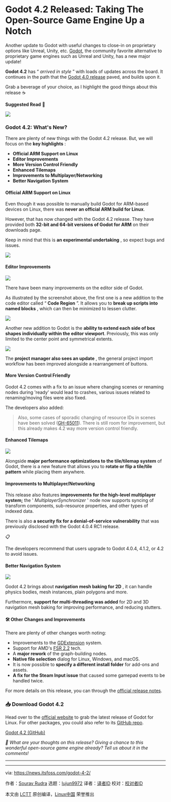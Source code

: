 [#]: subject: "Godot 4.2 Released: Taking The Open-Source Game Engine Up a Notch"
[#]: via: "https://news.itsfoss.com/godot-4-2/"
[#]: author: "Sourav Rudra https://news.itsfoss.com/author/sourav/"
[#]: collector: "lujun9972/lctt-scripts-1700446145"
[#]: translator: "geekpi"
[#]: reviewer: " "
[#]: publisher: " "
[#]: url: " "

Godot 4.2 Released: Taking The Open-Source Game Engine Up a Notch
======
Another update to Godot with useful changes to close-in on proprietary
options like Unreal, Unity, etc.
[Godot][1], the community favorite alternative to proprietary game engines such as Unreal and Unity, has a new major update!

**Godot 4.2** has “ _arrived in style_ ” with loads of updates across the board. It continues in the path that the [Godot 4.0 release][2] paved, and builds upon it.

Grab a beverage of your choice, as I highlight the good things about this release ☕

**Suggested Read** 📖

![][3]

### Godot 4.2: What's New?

There are plenty of new things with the Godot 4.2 release. But, we will focus on the **key highlights** :

  * **Official ARM Support on Linux**
  * **Editor Improvements**
  * **More Version Control Friendly**
  * **Enhanced Tilemaps**
  * **Improvements to Multiplayer/Networking**
  * **Better Navigation System**



#### Official ARM Support on Linux

Even though it was possible to manually build Godot for ARM-based devices on Linux, there was **never an official ARM build for Linux**.

However, that has now changed with the Godot 4.2 release. They have provided both **32-bit and 64-bit versions of Godot for ARM** on their downloads page.

Keep in mind that this is **an experimental undertaking** , so expect bugs and issues.

![][4]

#### Editor Improvements

![][5]

There have been many improvements on the editor side of Godot.

As illustrated by the screenshot above, the first one is a new addition to the code editor called “ **Code Region** ”. It allows you to **break up scripts into named blocks** , which can then be minimized to lessen clutter.

![][6]

Another new addition to Godot is the **ability to extend each side of box shapes individually within the editor viewport**. Previously, this was only limited to the center point and symmetrical extents.

![][7]

The **project manager also sees an update** , the general project import workflow has been improved alongside a rearrangement of buttons.

#### More Version Control Friendly

Godot 4.2 comes with a fix to an issue where changing scenes or renaming nodes during 'ready' would lead to crashes, various issues related to renaming/moving files were also fixed.

The developers also added:

> Also, some cases of sporadic changing of resource IDs in scenes have been solved ([GH-65011][8]). There is still room for improvement, but this already makes 4.2 way more version control friendly.

#### Enhanced Tilemaps

![][9]

Alongside **major performance optimizations to the tile/tilemap system** of Godot, there is a new feature that allows you to **rotate or flip a tile/tile pattern** while placing them anywhere.

#### Improvements to Multiplayer/Networking

This release also features **improvements for the high-level multiplayer system;** the ' _MultiplayerSynchronizer_ ' node now supports syncing of transform components, sub-resource properties, and other types of indexed data.

There is also **a security fix for a denial-of-service vulnerability** that was previously disclosed with the Godot 4.0.4 RC1 release.

📋

The developers recommend that users upgrade to Godot 4.0.4, 4.1.2, or 4.2 to avoid issues.

#### Better Navigation System

![][10]

Godot 4.2 brings about **navigation mesh baking for 2D** , it can handle physics bodies, mesh instances, plain polygons and more.

Furthermore, **support for multi-threading was added** for 2D and 3D navigation mesh baking for improving performance, and reducing stutters.

#### 🛠️ Other Changes and Improvements

There are plenty of other changes worth noting:

  * Improvements to the [GDExtension][11] system.
  * Support for AMD's [FSR 2.2][12] tech.
  * A **major rework** of the graph-building nodes.
  * **Native file selection** dialog for Linux, Windows, and macOS.
  * It is now possible to **specify a different install folder** for add-ons and assets.
  * **A fix for the Steam Input issue** that caused some gamepad events to be handled twice.



For more details on this release, you can through the [official release notes][13].

### 📥 Download Godot 4.2

Head over to the [official website][14] to grab the latest release of Godot for Linux. For other packages, you could also refer to its [GitHub repo][15].

[Godot 4.2 (GitHub)][15]

_💬 What are your thoughts on this release? Giving a chance to this wonderful open-source game engine already? Tell us about it in the comments!_

* * *

--------------------------------------------------------------------------------

via: https://news.itsfoss.com/godot-4-2/

作者：[Sourav Rudra][a]
选题：[lujun9972][b]
译者：[译者ID](https://github.com/译者ID)
校对：[校对者ID](https://github.com/校对者ID)

本文由 [LCTT](https://github.com/LCTT/TranslateProject) 原创编译，[Linux中国](https://linux.cn/) 荣誉推出

[a]: https://news.itsfoss.com/author/sourav/
[b]: https://github.com/lujun9972
[1]: https://godotengine.org/
[2]: https://news.itsfoss.com/godot-4-0-release/
[3]: https://news.itsfoss.com/content/images/size/w256h256/2022/08/android-chrome-192x192.png
[4]: https://news.itsfoss.com/content/images/2023/04/Follow-us-on-Google-News.png
[5]: https://news.itsfoss.com/content/images/2023/12/Godot_4.2_a.jpg
[6]: https://news.itsfoss.com/content/images/2023/12/Godot_4.2_b.jpg
[7]: https://news.itsfoss.com/content/images/2023/12/Godot_4.2_c.jpg
[8]: https://github.com/godotengine/godot/pull/65011
[9]: https://news.itsfoss.com/content/images/2023/12/Godot_4.2_d.jpg
[10]: https://news.itsfoss.com/content/images/2023/12/Godot_4.2_e.jpg
[11]: https://docs.godotengine.org/en/stable/tutorials/scripting/gdextension/what_is_gdextension.html
[12]: https://community.amd.com/t5/gaming/amd-fidelityfx-super-resolution-2-2-racing-into-more-games-and/ba-p/563910
[13]: https://godotengine.org/article/godot-4-2-arrives-in-style/
[14]: https://godotengine.org/download/linux/
[15]: https://github.com/godotengine/godot/releases/tag/4.2-stable
